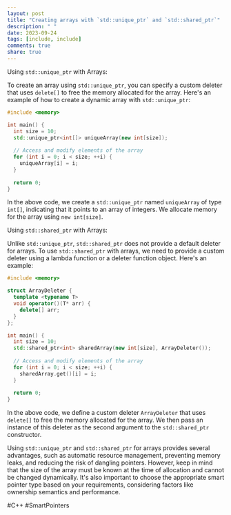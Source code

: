 ```yaml
---
layout: post
title: "Creating arrays with `std::unique_ptr` and `std::shared_ptr`"
description: " "
date: 2023-09-24
tags: [include, include]
comments: true
share: true
---
```


Using `std::unique_ptr` with Arrays:

To create an array using `std::unique_ptr`, you can specify a custom deleter that uses `delete[]` to free the memory allocated for the array. Here's an example of how to create a dynamic array with `std::unique_ptr`:

```cpp
#include <memory>

int main() {
  int size = 10;
  std::unique_ptr<int[]> uniqueArray(new int[size]);
  
  // Access and modify elements of the array
  for (int i = 0; i < size; ++i) {
    uniqueArray[i] = i;
  }
  
  return 0;
}
```

In the above code, we create a `std::unique_ptr` named `uniqueArray` of type `int[]`, indicating that it points to an array of integers. We allocate memory for the array using `new int[size]`.

Using `std::shared_ptr` with Arrays:

Unlike `std::unique_ptr`, `std::shared_ptr` does not provide a default deleter for arrays. To use `std::shared_ptr` with arrays, we need to provide a custom deleter using a lambda function or a deleter function object. Here's an example:

```cpp
#include <memory>

struct ArrayDeleter {
  template <typename T>
  void operator()(T* arr) {
    delete[] arr;
  }
};

int main() {
  int size = 10;
  std::shared_ptr<int> sharedArray(new int[size], ArrayDeleter());
  
  // Access and modify elements of the array
  for (int i = 0; i < size; ++i) {
    sharedArray.get()[i] = i;
  }
  
  return 0;
}
```

In the above code, we define a custom deleter `ArrayDeleter` that uses `delete[]` to free the memory allocated for the array. We then pass an instance of this deleter as the second argument to the `std::shared_ptr` constructor.

Using `std::unique_ptr` and `std::shared_ptr` for arrays provides several advantages, such as automatic resource management, preventing memory leaks, and reducing the risk of dangling pointers. However, keep in mind that the size of the array must be known at the time of allocation and cannot be changed dynamically. It's also important to choose the appropriate smart pointer type based on your requirements, considering factors like ownership semantics and performance.

#C++ #SmartPointers